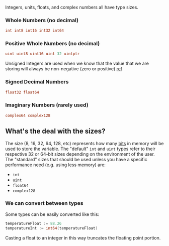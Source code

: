 Integers, units, floats, and complex numbers all have type sizes.

### Whole Numbers (no decimal)
```go
int int8 int16 int32 int64
```

### Positive Whole Numbers (no decimal)
```go
uint uint8 uint16 uint 32 uintptr
```
Unsigned Integers are used when we know that the value that we are storing will always be non-negative (zero or positive) [ref](https://users.cs.utah.edu/~germain/PPS/Topics/unsigned_integer.html#:~:text=Unsigned%20Integers,negative%20(zero%20or%20positive).)

### Signed Decimal Numbers
```go
float32 float64
```

### Imaginary Numbers (rarely used)
```go
complex64 complex128
```

## What's the deal with the sizes?

The size (8, 16, 32, 64, 128, etc) represents how many [bits](https://en.wikipedia.org/wiki/Bit) in memory will be used to store the variable. The "default" `int` and `uint` types refer to their respective 32 or 64-bit sizes depending on the environment of the user.
The "standard" sizes that should be used unless you have a specific performance need (e.g. using less memory) are:
- `int`
- `uint`
- `float64`
- `complex128`

### We can convert between types

Some types can be easily converted like this:
```go
temperatureFloat := 88.26
temperatureInt := int64(temperatureFloat)
```
Casting a float to an integer in this way truncates the floating point portion.
